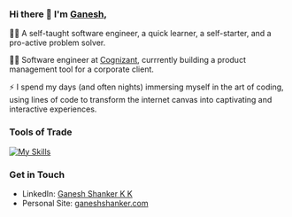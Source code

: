 ### Hi there 👋 I'm [Ganesh](https://ganeshshanker.com/),

:man_office_worker: A self-taught software engineer, a quick learner, a self-starter, and a pro-active problem solver.

:man_technologist: Software engineer at [Cognizant](https://www.cognizant.com/), currrently building a product management tool for a corporate client.

:zap: I spend my days (and often nights) immersing myself in the art of coding, using lines of code to transform the internet canvas into captivating and interactive experiences.
### Tools of Trade
[![My Skills](https://skillicons.dev/icons?i=java,spring,mysql,git,js,react,html,css,sass,bootstrap,postman,eclipse,visualstudio,github&perline=7&theme=light)](https://skillicons.dev)
### Get in Touch
- LinkedIn: [Ganesh Shanker K K](https://www.linkedin.com/in/ganeshshankerkk/)
- Personal Site: [ganeshshanker.com](https://ganeshshanker.com/)
